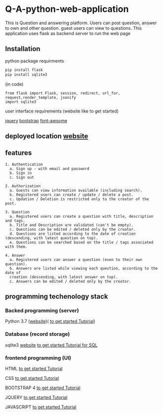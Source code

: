 # Q-A-python-web-application
 This is Question and answering platform. Users can post question, answer to own and other question. guest users can view to questions. This application uses flask as backend server to run the web page

## Installation
 python package requirments
 ```python
 pip install flask
 pip install sqlite3
 ```
 (in code)
 ```
 from flask import Flask, session, redirect, url_for, request,render_template, jsonify
 import sqlite3 
 ```
 user interface requirements (website like to get started)
 
 [jquery](https://getbootstrap.com/docs/4.3/getting-started/download/)
 [bootstrap](https://getbootstrap.com/docs/4.3/getting-started/download/)
 [font-awsome](https://fontawesome.com/v4.7.0/get-started/)
 
## deployed location [website](http://kaushiks.pythonanywhere.com/)
 
## features
```
1. Authentication
  a. Sign up - with email and password
  b. Sign in
  c. Sign out
```
```
2. Authorization
  a. Guests can view information available (including search).
  b. Registered users can create / update / delete a post.
  c. Updation / Deletion is restricted only to the creator of the post.
```
```
3. Question
  a. Registered users can create a question with title, description and tags.
  b. Title and Description are validated (can't be empty).
  c. Questions can be edited / deleted only by the creator.
  d. Questions are listed according to the date of creation (descending, with latest question on top).
  e. Questions can be searched based on the title / tags associated with them.
```
```
4. Answer
  a. Registered users can answer a question (even to their own question).
  b. Answers are listed while viewing each question, according to the date of
  creation (descending, with latest answer on top).
  c. Answers can be edited / deleted only by the creator.
```
## programming techenology stack

 ### Backed programming (server) 
   
   Python 3.7 ([website](https://www.python.org/))( [to get started Tutorial](https://www.w3schools.com/python/default.asp))

 ### Database (record storage)
   
   sqlite3 [website](https://www.sqlite.org/index.html) [to get started Tutorial for SQL](https://www.tutorialspoint.com/sqlite/sqlite_python.htm)

 ### frontend programming (UI)
   
   HTML [to get started Tutorial](https://www.w3schools.com/html/)
   
   CSS [to get started Tutorial](https://www.w3schools.com/css/default.asp)
   
   BOOTSTRAP 4 [to get started Tutorial](https://www.w3schools.com/bootstrap4/default.asp)
   
   JQUERY [to get started Tutorial](https://www.w3schools.com/jquery/default.asp)
   
   JAVASCRIPT [to get started Tutorial](https://www.w3schools.com/js/default.asp)

   
   
